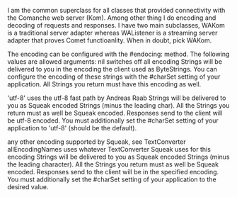 I am the common superclass for all classes that provided connectivity with the Comanche web server (Kom). Among other thing I do encoding and decoding of requests and responses. I have two main subclasses, WAKom is a traditional server adapter whereas WAListener is a streaming server adapter that proves Comet functioanlity. When in doubt, pick WAKom.

The encoding can be configured with the #endocing: method. The following values are allowed arguments:
nil
	switches off all encoding
	Strings will be delivered to you in the encoding the client used as ByteStrings. You can configure the encoding of these strings with the #charSet setting of your application. All Strings you return must have this encoding as well.
	
'utf-8'
	uses the utf-8 fast path by Andreas Raab
	Strings will be delivered to you as Squeak encoded Strings (minus the leading char). All the Strings you return must as well be Squeak encoded. Responses send to the client will be utf-8 encoded. You must additionally set the #charSet setting of your application to 'utf-8' (should be the default).
	
any other encoding supported by Squeak, see TextConverter allEncodingNames
	uses whatever TextConverter Squeak uses for this encoding
	Strings will be delivered to you as Squeak encoded Strings (minus the leading character). All the Strings you return must as well be Squeak encoded. Responses send to the client will be in the specified encoding. You must additionally set the #charSet setting of your application to the desired value.
